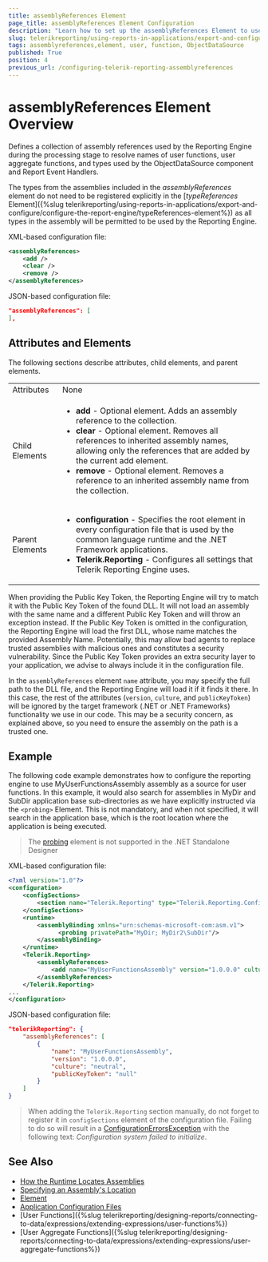 ```yaml
---
title: assemblyReferences Element
page_title: assemblyReferences Element Configuration
description: "Learn how to set up the assemblyReferences Element to use custom user functions in the report and create ObjectDataSource components"
slug: telerikreporting/using-reports-in-applications/export-and-configure/configure-the-report-engine/assemblyreferences-element
tags: assemblyreferences,element, user, function, ObjectDataSource
published: True
position: 4
previous_url: /configuring-telerik-reporting-assemblyreferences
---
```


<style>
table th:first-of-type {
	width: 10%;
}
table th:nth-of-type(2) {
	width: 90%;
}
</style>

# assemblyReferences Element Overview

Defines a collection of assembly references used by the Reporting Engine during the processing stage to resolve names of user functions, user aggregate functions, and types used by the ObjectDataSource component and Report Event Handlers.

The types from the assemblies included in the _assemblyReferences_ element do not need to be registered explicitly in the [_typeReferences_ Element]({%slug telerikreporting/using-reports-in-applications/export-and-configure/configure-the-report-engine/typeReferences-element%}) as all types in the assembly will be permitted to be used by the Reporting Engine.

XML-based configuration file:

````XML
<assemblyReferences>
	<add />
	<clear />
	<remove />
</assemblyReferences>
````

JSON-based configuration file:

````JSON
"assemblyReferences": [
],
````

## Attributes and Elements

The following sections describe attributes, child elements, and parent elements.

|   |   |
| ------ | ------ |
|Attributes|None|
|Child Elements|<ul><li>__add__ - Optional element. Adds an assembly reference to the collection.</li><li>__clear__ - Optional element. Removes all references to inherited assembly names, allowing only the references that are added by the current add element.</li><li>__remove__ - Optional element. Removes a reference to an inherited assembly name from the collection.</li></ul>|
|Parent Elements|<ul><li>__configuration__ - Specifies the root element in every configuration file that is used by the common language runtime and the .NET Framework applications.</li><li>__Telerik.Reporting__ - Configures all settings that Telerik Reporting Engine uses.</li></ul>|

When providing the Public Key Token, the Reporting Engine will try to match it with the Public Key Token of the found DLL. It will not load an assembly with the same name and a different Public Key Token and will throw an exception instead. If the Public Key Token is omitted in the configuration, the Reporting Engine will load the first DLL, whose name matches the provided Assembly Name. Potentially, this may allow bad agents to replace trusted assemblies with malicious ones and constitutes a security vulnerability. Since the Public Key Token provides an extra security layer to your application, we advise to always include it in the configuration file.

In the `assemblyReferences` element `name` attribute, you may specify the full path to the DLL file, and the Reporting Engine will load it if it finds it there. In this case, the rest of the attributes (`version`, `culture`, and `publicKeyToken`) will be ignored by the target framework (.NET or .NET Frameworks) functionality we use in our code. This may be a security concern, as explained above, so you need to ensure the assembly on the path is a trusted one.

## Example

The following code example demonstrates how to configure the reporting engine to use MyUserFunctionsAssembly assembly as a source for user functions. In this example, it would also search for assemblies in MyDir and SubDir application base sub-directories as we have explicitly instructed via the `<probing>` Element. This is not mandatory, and when not specified, it will search in the application base, which is the root location where the application is being executed.

> The [probing](https://learn.microsoft.com/en-us/dotnet/framework/configure-apps/file-schema/runtime/probing-element) element is not supported in the .NET Standalone Designer

XML-based configuration file:

````XML
<?xml version="1.0"?>
<configuration>
	<configSections>
		<section name="Telerik.Reporting" type="Telerik.Reporting.Configuration.ReportingConfigurationSection, Telerik.Reporting" allowLocation="true" allowDefinition="Everywhere" />
	</configSections>
	<runtime>
		<assemblyBinding xmlns="urn:schemas-microsoft-com:asm.v1">
			  <probing privatePath="MyDir; MyDir2\SubDir"/>
		</assemblyBinding>
	</runtime>
	<Telerik.Reporting>
		<assemblyReferences>
			<add name="MyUserFunctionsAssembly" version="1.0.0.0" culture="neutral" publicKeyToken ="null" />
		</assemblyReferences>
	</Telerik.Reporting>
...
</configuration>
````

JSON-based configuration file:

````JSON
"telerikReporting": {
	"assemblyReferences": [
		{
			"name": "MyUserFunctionsAssembly",
			"version": "1.0.0.0",
			"culture": "neutral",
			"publicKeyToken": "null"
		}
	]
}
````

> When adding the `Telerik.Reporting` section manually, do not forget to register it in `configSections` element of the configuration file. Failing to do so will result in a [ConfigurationErrorsException](https://learn.microsoft.com/en-us/dotnet/api/system.configuration.configurationerrorsexception?view=dotnet-plat-ext-7.0) with the following text: *Configuration system failed to initialize*.

## See Also

* [How the Runtime Locates Assemblies](https://learn.microsoft.com/en-us/dotnet/framework/deployment/how-the-runtime-locates-assemblies)
* [Specifying an Assembly's Location](https://learn.microsoft.com/en-us/dotnet/framework/configure-apps/specify-assembly-location)
* [<probing> Element](https://learn.microsoft.com/en-us/dotnet/framework/configure-apps/file-schema/runtime/probing-element)
* [Application Configuration Files](https://learn.microsoft.com/en-us/windows/win32/sbscs/application-configuration-files)
* [User Functions]({%slug telerikreporting/designing-reports/connecting-to-data/expressions/extending-expressions/user-functions%})
* [User Aggregate Functions]({%slug telerikreporting/designing-reports/connecting-to-data/expressions/extending-expressions/user-aggregate-functions%})
